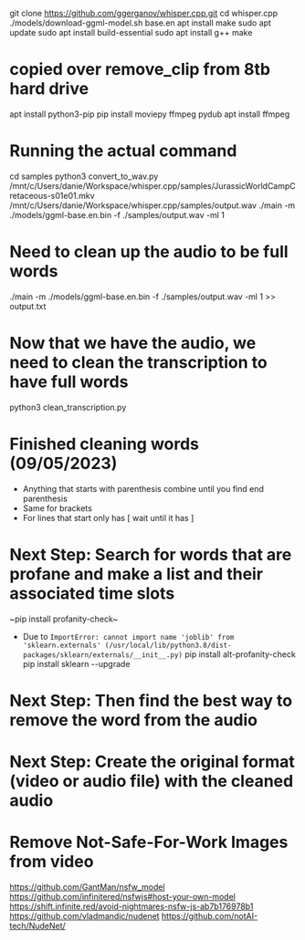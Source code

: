 git clone https://github.com/ggerganov/whisper.cpp.git
cd whisper.cpp
./models/download-ggml-model.sh base.en
apt install make
sudo apt update
sudo apt install build-essential
sudo apt install g++
make

# copied over remove_clip from 8tb hard drive

apt install python3-pip
pip install moviepy ffmpeg pydub
apt install ffmpeg

# Running the actual command

cd samples
python3 convert_to_wav.py
/mnt/c/Users/danie/Workspace/whisper.cpp/samples/JurassicWorldCampCretaceous-s01e01.mkv
/mnt/c/Users/danie/Workspace/whisper.cpp/samples/output.wav
./main -m ./models/ggml-base.en.bin -f ./samples/output.wav -ml 1

# Need to clean up the audio to be full words
./main -m ./models/ggml-base.en.bin -f ./samples/output.wav -ml 1 >> output.txt

# Now that we have the audio, we need to clean the transcription to have full words

python3 clean_transcription.py

# Finished cleaning words (09/05/2023)
- Anything that starts with parenthesis combine until you find end parenthesis
- Same for brackets
- For lines that start only has [ wait until it has ]

# Next Step: Search for words that are profane and make a list and their associated time slots

~pip install profanity-check~
- Due to `ImportError: cannot import name 'joblib' from 'sklearn.externals' (/usr/local/lib/python3.8/dist-packages/sklearn/externals/__init__.py)`
pip install alt-profanity-check
pip install sklearn --upgrade


# Next Step: Then find the best way to remove the word from the audio

# Next Step: Create the original format (video or audio file) with the cleaned audio


# Remove Not-Safe-For-Work Images from video

https://github.com/GantMan/nsfw_model
https://github.com/infinitered/nsfwjs#host-your-own-model
https://shift.infinite.red/avoid-nightmares-nsfw-js-ab7b176978b1
https://github.com/vladmandic/nudenet
https://github.com/notAI-tech/NudeNet/

